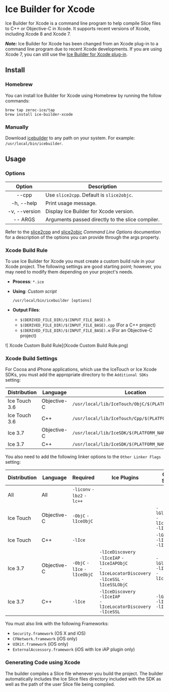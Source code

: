 # Ice Builder for Xcode

Ice Builder for Xcode is a command line program to help compile Slice files to C++ or Objective-C in Xcode. It supports
recent versions of Xcode, including Xcode 8 and Xcode 7.

___Note:___ Ice Builder for Xcode has been changed from an Xcode plug-in to a command line program due to recent
Xcode developments. If you are using Xcode 7, you can still use the [Ice Builder for Xcode plug-in][1].

## Install

### Homebrew

You can install Ice Builder for Xcode using Homebrew by running the follow commands:

    brew tap zeroc-ice/tap
    brew install ice-builder-xcode

### Manually

Download [icebuilder](icebuilder) to any path on your system. For example: `/usr/local/bin/icebuilder`.

## Usage

### Options

| Option        | Description                                     |
| :-----------: | ----------------------------------------------- |
| --cpp         | Use `slice2cpp`. Default is `slice2objc`.       |
| -h, --help    | Print usage message.                            |
| -v, --version | Display Ice Builder for Xcode version.          |
| -- ARGS       | Arguments passed directly to the slice compiler.|

Refer to the [slice2cpp][2] and [slice2objc][3] _Command Line Options_ documention for a description of the options you can
provide through the args property.

### Xcode Build Rule

To use Ice Builder for Xcode you must create a custom build rule in your Xcode project. The following settings are
good starting point; however, you may need to modify them depending on your project's needs.

* __Process__: `*.ice`
* __Using__: _Custom script_

    ```
    /usr/local/bin/icebuilder [options]
    ```
* __Output Files__:
    * `$(DERIVED_FILE_DIR)/$(INPUT_FILE_BASE).h`
    * `$(DERIVED_FILE_DIR)/$(INPUT_FILE_BASE).cpp` (For a C++ project)
    * `$(DERIVED_FILE_DIR)/$(INPUT_FILE_BASE).m` (For an Objective-C project)

![ Xcode Custom Build Rule](Xcode Custom Build Rule.png)

### Xcode Build Settings

For Cocoa and iPhone applications, which use the IceTouch or Ice Xcode SDKs, you
must add the appropriate directory to the `Additional SDKs` setting:

| Distribution  | Language          | Location                                                           |
| ------------- | ----------------- | ------------------------------------------------------------------ |
| Ice Touch 3.6 | Objective-C       | `/usr/local/lib/IceTouch/ObjC/$(PLATFORM_NAME).sdk`                |
| Ice Touch 3.6 | C++               | `/usr/local/lib/IceTouch/Cpp/$(PLATFORM_NAME).sdk`                 |
| Ice 3.7       | Objective-C       | `/usr/local/lib/IceSDK/$(PLATFORM_NAME).sdk`                       |
| Ice 3.7       | C++               | `/usr/local/lib/IceSDK/$(PLATFORM_NAME).sdk`                       |

You also need to add the following linker options to the `Other Linker Flags` setting:

| Distribution | Language    | Required                    | Ice Plugins                                                                                               | Optional Services                                        |
| ------------ | --------    | --------------------------- | ----------------------------------------------------------------------------------------------------------| -------------------------------------------------------- |
| All          | All         | `-liconv` `-lbz2` `-lc++`   |                                                                                                           |                                                          |
| Ice Touch    | Objective-C | `-ObjC` `-lIceObjC`         |                                                                                                           | `-lGlacier2ObjC`<br>`-lIceStormObjC`<br>`-lIceGridObjC`  |
| Ice Touch    | C++         | `-lIce`                     |                                                                                                           | `-lGlacier2`<br>`-lIceGrid`<br>`-lIceStorm`              |
| Ice 3.7      | Objective-C | `-ObjC` `-lIce` `-lIceObjC` | `-lIceDiscovery`<br> `-lIceIAP` `-lIceIAPObjC`<br>  `-lIceLocatorDiscovery`<br> `-lIceSSL` `-lIceSSLObjC` | `-lGlacier2ObjC`<br>`-lIceGridObjC`<br> `-lIceStormObjC` |
| Ice 3.7      | C++         | `-lIce`                     | `-lIceDiscovery`<br> `-lIceIAP`<br> `-lIceLocatorDiscovery`<br> `-lIceSSL`                                | `-lGlacier2`<br>`-lIceGrid`<br> `-lIceStorm`             |

You must also link with the following Frameworks:
* `Security.framework` (OS X and iOS)
* `CFNetwork.framework` (iOS only)
* `UIKit.framework` (iOS only)
* `ExternalAccessory.framework` (iOS with Ice iAP plugin only)

### Generating Code using Xcode

The builder compiles a Slice file whenever you build the project. The builder automatically includes the Ice Slice files
directory included with the SDK as well as the path of the user Slice file being compiled.

[1]: https://github.com/zeroc-ice/ice-builder-xcode/tree/xcode7-plugin
[2]: https://doc.zeroc.com/display/Ice/slice2cpp+Command-Line+Options
[3]: https://doc.zeroc.com/display/Ice/slice2objc+Command-Line+Options

